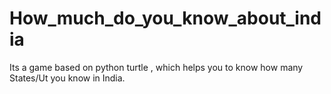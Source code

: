 # How_much_do_you_know_about_india
Its a game based on python turtle , which helps you to know how many States/Ut you know in India.
